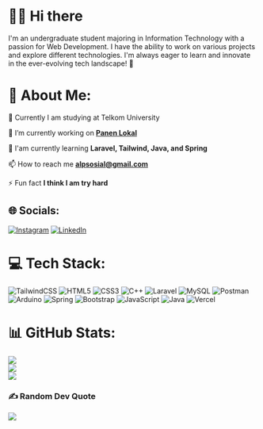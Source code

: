 # 👋🏻 Hi there
I'm an undergraduate student majoring in Information Technology with a passion for Web Development. I have the ability to work on various projects and explore different technologies. I'm always eager to learn and innovate in the ever-evolving tech landscape! 🚀

# 💫 About Me:
📖 Currently I am studying at Telkom University  

🔭 I’m currently working on **[Panen Lokal](https://github.com/agunglaksonoputra/P1-E-Commerce-PanenLokal.git)**  

🌱 I'am currently learning **Laravel, Tailwind, Java, and Spring**  

📫 How to reach me **alpsosial@gmail.com**  

⚡ Fun fact **I think I am try hard**

## 🌐 Socials:
[![Instagram](https://img.shields.io/badge/Instagram-%23E4405F.svg?logo=Instagram&logoColor=white)](https://instagram.com/alp.147) [![LinkedIn](https://img.shields.io/badge/LinkedIn-%230077B5.svg?logo=linkedin&logoColor=white)](https://linkedin.com/in/agunglaksonoputra) 

# 💻 Tech Stack:
![TailwindCSS](https://img.shields.io/badge/tailwindcss-%2338B2AC.svg?style=flat&logo=tailwind-css&logoColor=white) ![HTML5](https://img.shields.io/badge/html5-%23E34F26.svg?style=flat&logo=html5&logoColor=white) ![CSS3](https://img.shields.io/badge/css3-%231572B6.svg?style=flat&logo=css3&logoColor=white) ![C++](https://img.shields.io/badge/c++-%2300599C.svg?style=flat&logo=c%2B%2B&logoColor=white) ![Laravel](https://img.shields.io/badge/laravel-%23FF2D20.svg?style=flat&logo=laravel&logoColor=white) ![MySQL](https://img.shields.io/badge/mysql-4479A1.svg?style=flat&logo=mysql&logoColor=white) ![Postman](https://img.shields.io/badge/Postman-FF6C37?style=flat&logo=postman&logoColor=white) ![Arduino](https://img.shields.io/badge/-Arduino-00979D?style=flat&logo=Arduino&logoColor=white) ![Spring](https://img.shields.io/badge/spring-%236DB33F.svg?style=flat&logo=spring&logoColor=white) ![Bootstrap](https://img.shields.io/badge/bootstrap-%238511FA.svg?style=flat&logo=bootstrap&logoColor=white) ![JavaScript](https://img.shields.io/badge/javascript-%23323330.svg?style=flat&logo=javascript&logoColor=%23F7DF1E) ![Java](https://img.shields.io/badge/java-%23ED8B00.svg?style=flat&logo=openjdk&logoColor=white) ![Vercel](https://img.shields.io/badge/vercel-%23000000.svg?style=flat&logo=vercel&logoColor=white)
# 📊 GitHub Stats:
![](https://github-readme-stats.vercel.app/api?username=agunglaksonoputra&theme=dark&hide_border=false&include_all_commits=false&count_private=false)<br/>
![](https://github-readme-streak-stats.herokuapp.com/?user=agunglaksonoputra&theme=dark&hide_border=false)<br/>
![](https://github-readme-stats.vercel.app/api/top-langs/?username=agunglaksonoputra&theme=dark&hide_border=false&include_all_commits=false&count_private=false&layout=compact)

### ✍️ Random Dev Quote
![](https://quotes-github-readme.vercel.app/api?type=horizontal&theme=radical)

<!-- Proudly created with GPRM ( https://gprm.itsvg.in ) -->

<!--
**agunglaksonoputra/agunglaksonoputra** is a ✨ _special_ ✨ repository because its `README.md` (this file) appears on your GitHub profile.

Here are some ideas to get you started:

- 🔭 I’m currently working on ...
- 🌱 I’m currently learning ...
- 👯 I’m looking to collaborate on ...
- 🤔 I’m looking for help with ...
- 💬 Ask me about ...
- 📫 How to reach me: ...
- 😄 Pronouns: ...
- ⚡ Fun fact: ...
-->
